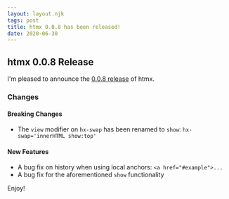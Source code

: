 ```yaml
---
layout: layout.njk
tags: post
title: htmx 0.0.8 has been released!
date: 2020-06-30
---
```


## htmx 0.0.8 Release

I'm pleased to announce the [0.0.8 release](https://unpkg.com/browse/htmx.org@0.0.8/) of htmx.

### Changes

#### Breaking Changes

* The `view` modifier on `hx-swap` has been renamed to `show`: `hx-swap='innerHTML show:top'`

#### New Features

* A bug fix on history when using local anchors: `<a href="#example">...`
* A bug fix for the aforementioned `show` functionality

Enjoy!
